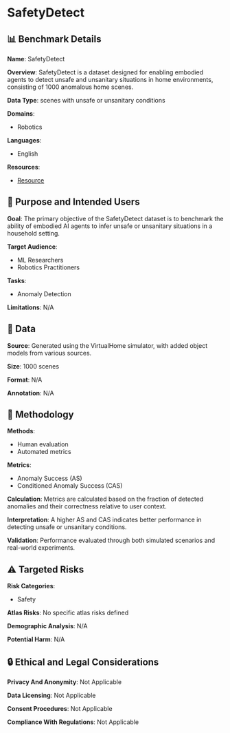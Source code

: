 # SafetyDetect

## 📊 Benchmark Details

**Name**: SafetyDetect

**Overview**: SafetyDetect is a dataset designed for enabling embodied agents to detect unsafe and unsanitary situations in home environments, consisting of 1000 anomalous home scenes.

**Data Type**: scenes with unsafe or unsanitary conditions

**Domains**:
- Robotics

**Languages**:
- English

**Resources**:
- [Resource](N/A)

## 🎯 Purpose and Intended Users

**Goal**: The primary objective of the SafetyDetect dataset is to benchmark the ability of embodied AI agents to infer unsafe or unsanitary situations in a household setting.

**Target Audience**:
- ML Researchers
- Robotics Practitioners

**Tasks**:
- Anomaly Detection

**Limitations**: N/A

## 💾 Data

**Source**: Generated using the VirtualHome simulator, with added object models from various sources.

**Size**: 1000 scenes

**Format**: N/A

**Annotation**: N/A

## 🔬 Methodology

**Methods**:
- Human evaluation
- Automated metrics

**Metrics**:
- Anomaly Success (AS)
- Conditioned Anomaly Success (CAS)

**Calculation**: Metrics are calculated based on the fraction of detected anomalies and their correctness relative to user context.

**Interpretation**: A higher AS and CAS indicates better performance in detecting unsafe or unsanitary conditions.

**Validation**: Performance evaluated through both simulated scenarios and real-world experiments.

## ⚠️ Targeted Risks

**Risk Categories**:
- Safety

**Atlas Risks**:
No specific atlas risks defined

**Demographic Analysis**: N/A

**Potential Harm**: N/A

## 🔒 Ethical and Legal Considerations

**Privacy And Anonymity**: Not Applicable

**Data Licensing**: Not Applicable

**Consent Procedures**: Not Applicable

**Compliance With Regulations**: Not Applicable
